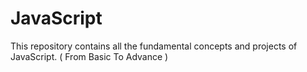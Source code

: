 # JavaScript
This repository contains all the fundamental concepts and projects of JavaScript. ( From Basic To Advance )
